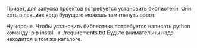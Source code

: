 Привет, для запуска проектов потребуется установить библиотеки. Они есть в лекциях кода будущего можешь там глянуть вооот.

Ну короче. Чтобы установить библеотеки потребуется написать python команду:
pip install -r ./requirements.txt
Будьте внимательны надо находится в том же каталоге.